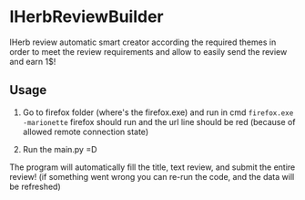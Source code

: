 # IHerbReviewBuilder
IHerb review automatic smart creator according the required themes in order to meet the review requirements and allow to easily send the review and earn 1$!

## Usage
1. Go to firefox folder (where's the firefox.exe) and run in cmd ```firefox.exe -marionette``` firefox should run and the url line should be red (because of allowed remote connection state)
  
2. Run the main.py =D

The program will automatically fill the title, text review, and submit the entire review! (if something went wrong you can re-run the code, and the data will be refreshed)
